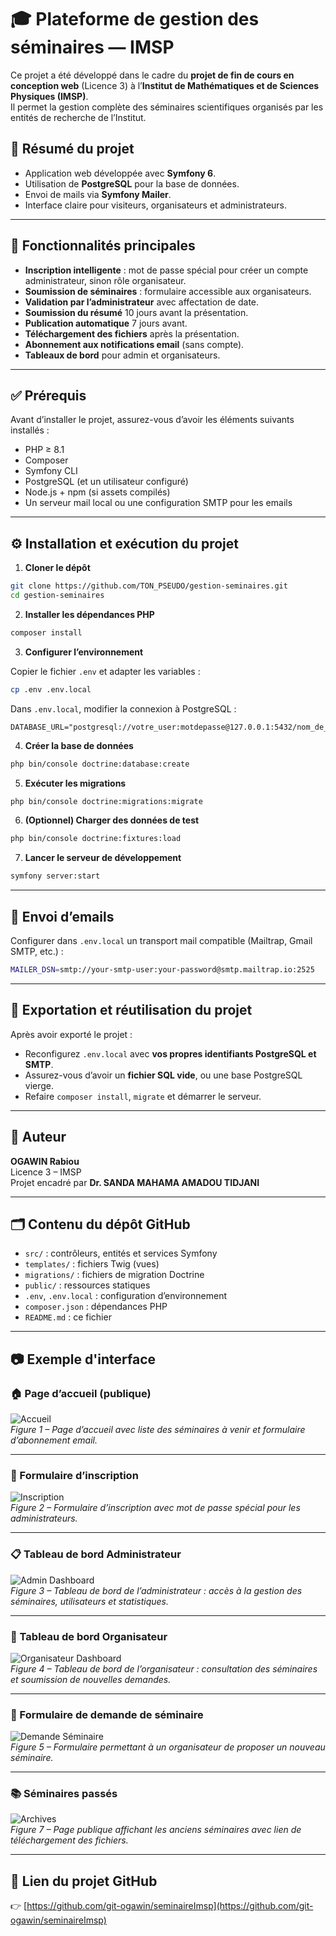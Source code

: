 
# 🎓 Plateforme de gestion des séminaires — IMSP

Ce projet a été développé dans le cadre du **projet de fin de cours en conception web** (Licence 3) à l’**Institut de Mathématiques et de Sciences Physiques (IMSP)**.  
Il permet la gestion complète des séminaires scientifiques organisés par les entités de recherche de l’Institut.

## 🧾 Résumé du projet

- Application web développée avec **Symfony 6**.
- Utilisation de **PostgreSQL** pour la base de données.
- Envoi de mails via **Symfony Mailer**.
- Interface claire pour visiteurs, organisateurs et administrateurs.

---

## 🎯 Fonctionnalités principales

- **Inscription intelligente** : mot de passe spécial pour créer un compte administrateur, sinon rôle organisateur.
- **Soumission de séminaires** : formulaire accessible aux organisateurs.
- **Validation par l’administrateur** avec affectation de date.
- **Soumission du résumé** 10 jours avant la présentation.
- **Publication automatique** 7 jours avant.
- **Téléchargement des fichiers** après la présentation.
- **Abonnement aux notifications email** (sans compte).
- **Tableaux de bord** pour admin et organisateurs.

---

## ✅ Prérequis

Avant d’installer le projet, assurez-vous d’avoir les éléments suivants installés :

- PHP ≥ 8.1
- Composer
- Symfony CLI
- PostgreSQL (et un utilisateur configuré)
- Node.js + npm (si assets compilés)
- Un serveur mail local ou une configuration SMTP pour les emails

---

## ⚙️ Installation et exécution du projet

1. **Cloner le dépôt**

```bash
git clone https://github.com/TON_PSEUDO/gestion-seminaires.git
cd gestion-seminaires
```

2. **Installer les dépendances PHP**

```bash
composer install
```

3. **Configurer l’environnement**

Copier le fichier `.env` et adapter les variables :

```bash
cp .env .env.local
```

Dans `.env.local`, modifier la connexion à PostgreSQL :

```
DATABASE_URL="postgresql://votre_user:motdepasse@127.0.0.1:5432/nom_de_la_base"
```

4. **Créer la base de données**

```bash
php bin/console doctrine:database:create
```

5. **Exécuter les migrations**

```bash
php bin/console doctrine:migrations:migrate
```

6. **(Optionnel) Charger des données de test**

```bash
php bin/console doctrine:fixtures:load
```

7. **Lancer le serveur de développement**

```bash
symfony server:start
```

---

## 📨 Envoi d’emails

Configurer dans `.env.local` un transport mail compatible (Mailtrap, Gmail SMTP, etc.) :

```bash
MAILER_DSN=smtp://your-smtp-user:your-password@smtp.mailtrap.io:2525
```

---

## 🧪 Exportation et réutilisation du projet

Après avoir exporté le projet :
- Reconfigurez `.env.local` avec **vos propres identifiants PostgreSQL et SMTP**.
- Assurez-vous d’avoir un **fichier SQL vide**, ou une base PostgreSQL vierge.
- Refaire `composer install`, `migrate` et démarrer le serveur.

---

## 👤 Auteur

**OGAWIN Rabiou**  
Licence 3 – IMSP  
Projet encadré par **Dr. SANDA MAHAMA AMADOU TIDJANI**

---

## 🗂️ Contenu du dépôt GitHub

- `src/` : contrôleurs, entités et services Symfony
- `templates/` : fichiers Twig (vues)
- `migrations/` : fichiers de migration Doctrine
- `public/` : ressources statiques
- `.env`, `.env.local` : configuration d’environnement
- `composer.json` : dépendances PHP
- `README.md` : ce fichier

---

## 📷 Exemple d'interface

### 🏠 Page d’accueil (publique)

![Accueil](screenshots/accueil.jpg)  
*Figure 1 – Page d’accueil avec liste des séminaires à venir et formulaire d’abonnement email.*

---

### 📝 Formulaire d’inscription

![Inscription](screenshots/inscription.jpg)  
*Figure 2 – Formulaire d’inscription avec mot de passe spécial pour les administrateurs.*

---

### 📋 Tableau de bord Administrateur

![Admin Dashboard](screenshots/admin-dashboard.jpg)  
*Figure 3 – Tableau de bord de l’administrateur : accès à la gestion des séminaires, utilisateurs et statistiques.*

---

### 👤 Tableau de bord Organisateur

![Organisateur Dashboard](screenshots/organisateur-dashboard.jpg)  
*Figure 4 – Tableau de bord de l’organisateur : consultation des séminaires et soumission de nouvelles demandes.*

---

### 📨 Formulaire de demande de séminaire

![Demande Séminaire](screenshots/demande-seminaire.jpg)  
*Figure 5 – Formulaire permettant à un organisateur de proposer un nouveau séminaire.*

---

### 📚 Séminaires passés

![Archives](screenshots/seminaires-passes.jpg)  
*Figure 7 – Page publique affichant les anciens séminaires avec lien de téléchargement des fichiers.*

---

## 🔗 Lien du projet GitHub

👉 [https://github.com/git-ogawin/seminaireImsp](https://github.com/git-ogawin/seminaireImsp)
